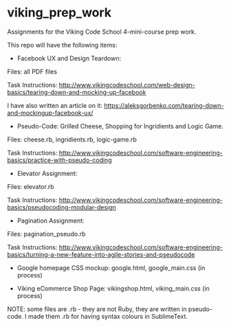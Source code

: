 # viking_prep_work
Assignments for the Viking Code School 4-mini-course prep work.

This repo will have the following items:

- Facebook UX and Design Teardown: 

Files: all PDF files

Task Instructions: http://www.vikingcodeschool.com/web-design-basics/tearing-down-and-mocking-up-facebook

I have also written an article on it: https://aleksgorbenko.com/tearing-down-and-mockingup-facebook-ux/

- Pseudo-Code: Grilled Cheese, Shopping for Ingridients and Logic Game.

Files: cheese.rb, ingridients.rb, logic-game.rb

Task Instructions: http://www.vikingcodeschool.com/software-engineering-basics/practice-with-pseudo-coding

- Elevator Assignment:

Files: elevator.rb

Task Instructions: http://www.vikingcodeschool.com/software-engineering-basics/pseudocoding-modular-design

- Pagination Assignment:

Files: pagination_pseudo.rb

Task Instructions: http://www.vikingcodeschool.com/software-engineering-basics/turning-a-new-feature-into-agile-stories-and-pseudocode

- Google homepage CSS mockup: google.html, google_main.css (in process)

- Viking eCommerce Shop Page: vikingshop.html, viking_main.css (in process)

NOTE: some files are .rb - they are not Ruby, they are written in pseudo-code. I made them .rb for having syntax colours in SublimeText.
